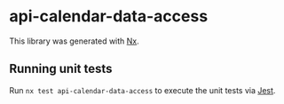 # api-calendar-data-access

This library was generated with [Nx](https://nx.dev).

## Running unit tests

Run `nx test api-calendar-data-access` to execute the unit tests via [Jest](https://jestjs.io).
